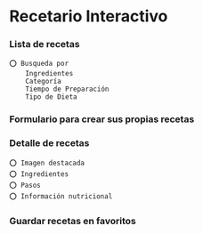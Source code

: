 # Recetario Interactivo

### Lista de recetas
    ⭕ Busqueda por 
        Ingredientes
        Categoría
        Tiempo de Preparación
        Tipo de Dieta
### Formulario para crear sus propias recetas
### Detalle de recetas 
    ⭕ Imagen destacada
    ⭕ Ingredientes
    ⭕ Pasos 
    ⭕ Información nutricional
### Guardar recetas en favoritos
